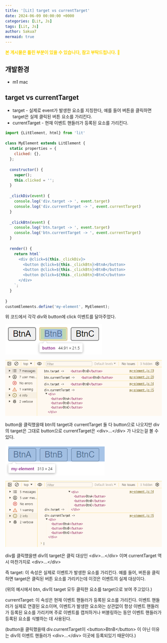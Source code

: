 ```yaml
---
title: '[Lit] target vs currentTarget'
date: 2024-06-09 00:00:00 +0000
categories: [Lit, Js]
tags: [Lit, Js]
author: Sakua7
mermaid: true
---
```


<span style="color: #FFD700; font-weight: bold;">본 게시물은 틀린 부분이 있을 수 있습니다, 참고 부탁드립니다. 🥹</span>

## 개발환경
* m1 mac
  
## target vs currentTarget

* target - 실제로 event가 발생한 요소를 지칭한다, 예를 들어 버튼을 클릭하면 target은 실제 클릭된 버튼 요소를 가리킨다.
* currentTarget - 현재 이벤트 핸들러가 등록된 요소를 가리킨다.

```js
import {LitElement, html} from 'lit'

class MyElement extends LitElement {
  static properties = {
    clicked: {},
  };

  constructor() {
    super();
    this.clicked = '';
  }

  _clickDiv(event) {
    console.log('div.target -> ', event.target)
    console.log('div.currentTarget -> ', event.currentTarget)
  }

  _clickBtn(event) {
    console.log('btn.target -> ', event.target)
    console.log('btn.currentTarget -> ', event.currentTarget)
  }

  render() {
    return html`
      <div @click=${this._clickDiv}>
        <button @click=${this._clickBtn}>BtnA</button>
        <button @click=${this._clickBtn}>BtnB</button>
        <button @click=${this._clickBtn}>BtnC</button>
      </div>
    `;
  }

}
customElements.define('my-element', MyElement);
```

위 코드에서 각각 div와 button에 click 이벤트를 달아주었다.


![B](/assets/img/2024-06-15/target_1.png)

![C](/assets/img/2024-06-15/target_2.png)

button을 클릭했을때 btn의 target과 currentTarget 둘 다 button으로 나오지만 div의 target은 그대로 button으로 currentTarget은 \<div>...\</div> 가 나오는걸 볼 수 있다.

![A](/assets/img/2024-06-15/target_3.png)

![D](/assets/img/2024-06-15/target_4.png)

div를 클릭했을땐 div의 target은 클릭 대상인 \<div>...\</div> 이며 currentTarget 역시 마찬가지로 \<div>...\</div>

즉 
target: 이 속성은 실제로 이벤트가 발생한 요소를 가리킨다. 예를 들어, 버튼을 클릭하면 target은 클릭된 버튼 요소를 가리키는데 이것은 이벤트의 실제 대상이다.

(위의 예시에서 btn, div의 target 모두 클릭한 요소를 target으로 보여 주고있다.)

currentTarget: 이 속성은 현재 이벤트 핸들러가 등록된 요소를 가리킨다. 이벤트 핸들러가 실제로 연결된 요소이며, 이벤트가 발생한 요소와는 상관없이 항상 이벤트 핸들러가 등록된 요소를 가리키며 주로 이벤트를 캡처하거나 버블링하는 동안 이벤트 핸들러가 등록된 요소를 식별하는 데 사용된다.

(button을 클릭했을때 div.currentTarget이 \<button>BtnB\</button> 이 아닌 이유는 div의 이벤트 핸들러가 \<div>...\</div> 이곳에 등록되있기 때문이다.)

